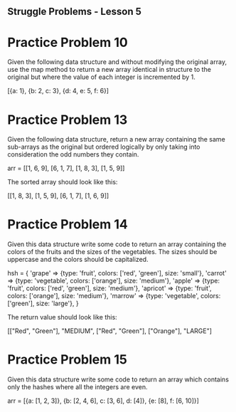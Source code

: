 ## Struggle Problems - Lesson 5

# Practice Problem 10

Given the following data structure and without modifying the original array, use the map method to return a new array identical in structure to the original but where the value of each integer is incremented by 1.

[{a: 1}, {b: 2, c: 3}, {d: 4, e: 5, f: 6}]

# Practice Problem 13

Given the following data structure, return a new array containing the same sub-arrays as the original but ordered logically by only taking into consideration the odd numbers they contain.

arr = [[1, 6, 9], [6, 1, 7], [1, 8, 3], [1, 5, 9]]

The sorted array should look like this:

[[1, 8, 3], [1, 5, 9], [6, 1, 7], [1, 6, 9]]

# Practice Problem 14

Given this data structure write some code to return an array containing the colors of the fruits and the sizes of the vegetables. The sizes should be uppercase and the colors should be capitalized.

hsh = {
  'grape' => {type: 'fruit', colors: ['red', 'green'], size: 'small'},
  'carrot' => {type: 'vegetable', colors: ['orange'], size: 'medium'},
  'apple' => {type: 'fruit', colors: ['red', 'green'], size: 'medium'},
  'apricot' => {type: 'fruit', colors: ['orange'], size: 'medium'},
  'marrow' => {type: 'vegetable', colors: ['green'], size: 'large'},
}

The return value should look like this:

[["Red", "Green"], "MEDIUM", ["Red", "Green"], ["Orange"], "LARGE"]

# Practice Problem 15

Given this data structure write some code to return an array which contains only the hashes where all the integers are even.

arr = [{a: [1, 2, 3]}, {b: [2, 4, 6], c: [3, 6], d: [4]}, {e: [8], f: [6, 10]}]